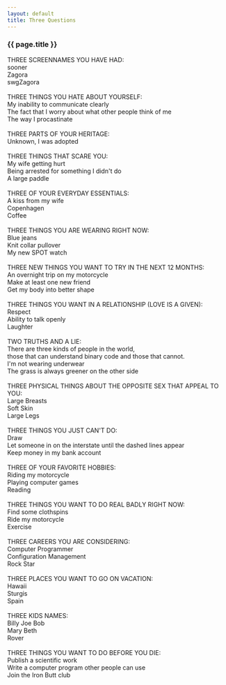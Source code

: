 ```yaml
---
layout: default
title: Three Questions
---
```


### {{ page.title }}
THREE SCREENNAMES YOU HAVE HAD:
<br />sooner
<br />Zagora
<br />swgZagora
<br />
<br />THREE THINGS YOU HATE ABOUT YOURSELF:
<br />My inability to communicate clearly
<br />The fact that I worry about what other people think of me
<br />The way I procastinate
<br />
<br />THREE PARTS OF YOUR HERITAGE:
<br />Unknown, I was adopted
<br />
<br />THREE THINGS THAT SCARE YOU:
<br />My wife getting hurt
<br />Being arrested for something I didn't do
<br />A large paddle
<br />
<br />THREE OF YOUR EVERYDAY ESSENTIALS:
<br />A kiss from my wife
<br />Copenhagen
<br />Coffee
<br />
<br />THREE THINGS YOU ARE WEARING RIGHT NOW:
<br />Blue jeans
<br />Knit collar pullover
<br />My new SPOT watch
<br />
<br />THREE NEW THINGS YOU WANT TO TRY IN THE NEXT 12 MONTHS:
<br />An overnight trip on my motorcycle
<br />Make at least one new friend
<br />Get my body into better shape
<br />
<br />THREE THINGS YOU WANT IN A RELATIONSHIP (LOVE IS A GIVEN):
<br />Respect
<br />Ability to talk openly
<br />Laughter
<br />
<br />TWO TRUTHS AND A LIE:
<br />There are three kinds of people in the world,
<br />those that can understand binary code and those that cannot.
<br />I'm not wearing underwear
<br />The grass is always greener on the other side
<br />
<br />THREE PHYSICAL THINGS ABOUT THE OPPOSITE SEX THAT APPEAL TO YOU:
<br />Large Breasts
<br />Soft Skin
<br />Large Legs
<br />
<br />THREE THINGS YOU JUST CAN'T DO:
<br />Draw
<br />Let someone in on the interstate until the dashed lines appear
<br />Keep money in my bank account
<br />
<br />THREE OF YOUR FAVORITE HOBBIES:
<br />Riding my motorcycle
<br />Playing computer games
<br />Reading
<br />
<br />THREE THINGS YOU WANT TO DO REAL BADLY RIGHT NOW:
<br />Find some clothspins
<br />Ride my motorcycle
<br />Exercise
<br />
<br />THREE CAREERS YOU ARE CONSIDERING:
<br />Computer Programmer
<br />Configuration Management
<br />Rock Star
<br />
<br />THREE PLACES YOU WANT TO GO ON VACATION:
<br />Hawaii
<br />Sturgis
<br />Spain
<br />
<br />THREE KIDS NAMES:
<br />Billy Joe Bob
<br />Mary Beth
<br />Rover
<br />
<br />THREE THINGS YOU WANT TO DO BEFORE YOU DIE:
<br />Publish a scientific work
<br />Write a computer program other people can use
<br />Join the Iron Butt club
